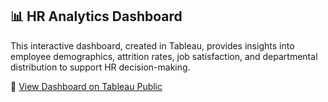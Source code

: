 ## 📊 HR Analytics Dashboard

This interactive dashboard, created in Tableau, provides insights into employee demographics, attrition rates, job satisfaction, and departmental distribution to support HR decision-making.

🔗 [View Dashboard on Tableau Public](https://public.tableau.com/views/HRAnalyticsDashboardbyVishnuOV/HRAnalyticsDashBoard?:language=en-US&:sid=&:redirect=auth&:display_count=n&:origin=viz_share_link)

